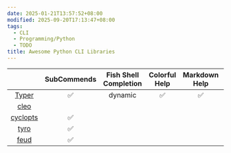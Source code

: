 ```yaml
---
date: 2025-01-21T13:57:52+08:00
modified: 2025-09-20T17:13:47+08:00
tags:
  - CLI
  - Programming/Python
  - TODO
title: Awesome Python CLI Libraries
---
```


|                                                   | SubCommends | Fish Shell Completion | Colorful Help | Markdown Help | Options Reuse |     |     |     |     |
| :-----------------------------------------------: | :---------: | :-------------------: | :-----------: | :-----------: | :-----------: | --- | --- | --- | --- |
|     [Typer](https://github.com/fastapi/typer)     |     ✅      |        dynamic        |      ✅       |      ✅       |  cumbersome   |     |     |     |     |
|   [cleo](https://github.com/python-poetry/cleo)   |             |                       |               |               |               |     |     |     |     |
| [cyclopts](https://github.com/BrianPugh/cyclopts) |     ✅      |                       |               |               |               |     |     |     |     |
|      [tyro](https://github.com/brentyi/tyro)      |     ✅      |                       |               |               |               |     |     |     |     |
|       [feud](https://github.com/eonu/feud)        |     ✅      |                       |               |               |               |     |     |     |     |
